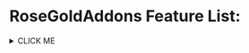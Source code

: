 # RoseGoldAddons Feature List:
<details><summary>CLICK ME</summary>

#### We can hide anything, even code!

```ruby
puts "Hello World"
```
</details>
